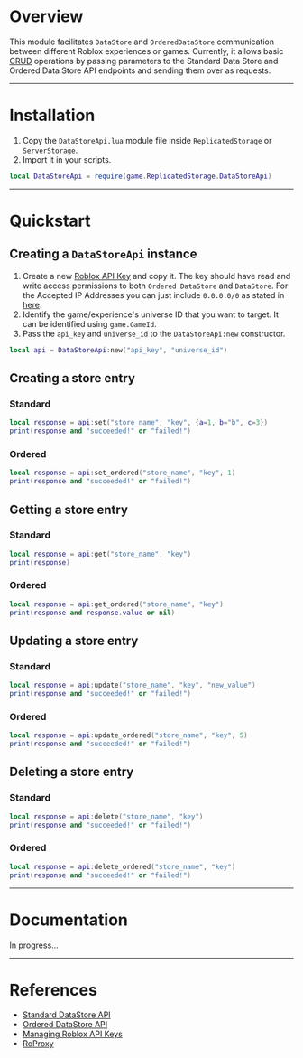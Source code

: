 

# Overview
This module facilitates `DataStore` and `OrderedDataStore` communication between different Roblox experiences or games. Currently, it allows basic [CRUD](https://en.wikipedia.org/wiki/Create,_read,_update_and_delete) operations by passing parameters to the Standard Data Store and Ordered Data Store API endpoints and sending them over as requests.

---

# Installation
1. Copy the `DataStoreApi.lua` module file inside `ReplicatedStorage` or `ServerStorage`.
2. Import it in your scripts.
```lua
local DataStoreApi = require(game.ReplicatedStorage.DataStoreApi)
```

---

# Quickstart
## Creating a `DataStoreApi` instance
1. Create a new [Roblox API Key](https://create.roblox.com/dashboard/credentials) and copy it. The key should have read and write access permissions to both `Ordered DataStore` and `DataStore`. For the Accepted IP Addresses you can just include `0.0.0.0/0` as stated in [here](https://create.roblox.com/docs/reference/cloud/managing-api-keys#creating-api-keys).
2. Identify the game/experience's universe ID that you want to target. It can be identified using `game.GameId`.
3. Pass the `api_key` and `universe_id` to the `DataStoreApi:new` constructor.
```lua
local api = DataStoreApi:new("api_key", "universe_id")
```
## Creating a store entry
### Standard
```lua
local response = api:set("store_name", "key", {a=1, b="b", c=3})
print(response and "succeeded!" or "failed!")
```
### Ordered
```lua
local response = api:set_ordered("store_name", "key", 1)
print(response and "succeeded!" or "failed!")
```
## Getting a store entry
### Standard
```lua
local response = api:get("store_name", "key")
print(response)
```
### Ordered
```lua
local response = api:get_ordered("store_name", "key")
print(response and response.value or nil)
```
## Updating a store entry
### Standard
```lua
local response = api:update("store_name", "key", "new_value")
print(response and "succeeded!" or "failed!")
```
### Ordered
```lua
local response = api:update_ordered("store_name", "key", 5)
print(response and "succeeded!" or "failed!")
```
## Deleting a store entry
### Standard
```lua
local response = api:delete("store_name", "key")
print(response and "succeeded!" or "failed!")
```
### Ordered
```lua
local response = api:delete_ordered("store_name", "key")
print(response and "succeeded!" or "failed!")
```

---

# Documentation
In progress...

---

# References
* [Standard DataStore API](https://create.roblox.com/docs/reference/cloud/datastores-api/v1)
* [Ordered DataStore API](https://create.roblox.com/docs/reference/cloud/datastores-api/ordered-v1)
* [Managing Roblox API Keys](https://create.roblox.com/docs/reference/cloud/managing-api-keys)
* [RoProxy](https://devforum.roblox.com/t/roproxycom-a-free-rotating-proxy-for-roblox-apis/1508367)
